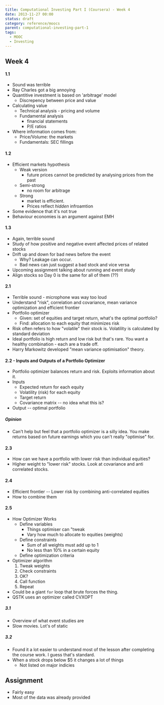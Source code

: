 ```yaml
---
title: Computational Investing Part I (Coursera) - Week 4
date: 2013-11-27 00:00
status: draft
category: reference/moocs
parent: computational-investing-part-1
tags:
  - MOOC
  - Investing
---
```


## Week 4

#### 1.1

* Sound was terrible
* Ray Charles got a big annoying
* Quantitive investment is based on 'arbitrage' model
	* Discrepency between price and value
* Calculating value
	* Technical analysis - pricing and volume
	* Fundamental analysis
		* financial statements
		* P/E ratios
* Where information comes from:
	* Price/Volume: the markets
	* Fundamentals: SEC fillings

#### 1.2

* Efficient markets hypothesis
	* Weak version
		* future prices cannot be predicted by analysing prices from the past 
	* Semi-strong
		* no room for arbitrage
	* Strong
		* market is efficient.
		* Prices reflect *hidden* infroamtion
* Some evidence that it's not true 
* Behaviour economies is an argument against EMH

#### 1.3

* Again, terrible sound
* Study of how positive and negative event affected prices of related stocks
* Drift up and down for bad news before the event
	* Why? Leakage can occur.
	* Bad news can just suggest a bad stock and vice versa
* Upcoming assignment talking about running and event study
* Align stocks so Day 0 is the same for all of them (??)

#### 2.1

* Terrible sound - microphone was way too loud
* Understand "risk", correlation and covariance, mean variance optimization and efficient frontier
* Portfolio optimizer
	* Given: set of equities and target return, what's the optimal portfolio?
	* Find: allocation to each equity that minimizes risk
* Risk often refers to how "volatile" their stock is. Volatility is calculated by standard deviation
* Ideal portfolio is high return and low risk but that's rare. You want a healthy combination - each are a trade off.
* Harry Markowitz developed "mean variance optimisation" theory.

#### 2.2 - Inputs and Outputs of a Portfolio Optimizer

* Portfolio optimizer balances return and risk. Exploits information about it.
* Inputs
	* Expected return for each equity
	* Volatility (risk) for each equity
	* Target return
	* Covariance matrix -- no idea what this is?
* Output -- optimal portfolio

##### Opinion

* Can't help but feel that a portfolio optimizer is a silly idea. You make returns based on future earnings which you can't really "optimise" for.

#### 2.3

* How can we have a portfolio with lower risk than individual equities?
* Higher weight to "lower risk" stocks. Look at covariance and anti correlated stocks.

#### 2.4

* Efficient frontier -- Lower risk by combining anti-correlated equities
* How to combine them

#### 2.5

* How Optimizer Works
	* Define variables
		* Things optimiser can "tweak
		* Vary how much to allocate to equities (weights) 
	* Define constraints
		* Sum of all weights must add up to 1
		* No less than 10% in a certain equity	 
	* Define optimization criteria
* Optimizer algorithm
	1. Tweak weights
	2. Check constraints
	3. OK?
	4. Call function
	5. Repeat
* Could be a giant ```for``` loop that brute forces the thing. 
* QSTK uses an optimizer called CVXOPT

##### 3.1

* Overview of what event studies are
* Slow movies. Lot's of static

##### 3.2

* Found it a lot easier to understand most of the lesson after completing the course work. I guess that's standard.
* When a stock drops below $5 it changes a lot of things
	* Not listed on major indicies

## Assignment

* Fairly easy
* Most of the data was already provided


